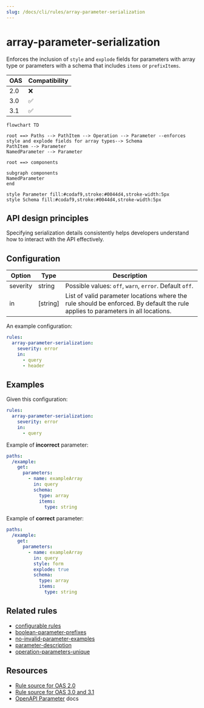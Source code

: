 ```yaml
---
slug: /docs/cli/rules/array-parameter-serialization
---
```


# array-parameter-serialization

Enforces the inclusion of `style` and `explode` fields for parameters with array type or parameters with a schema that includes `items` or `prefixItems`.

| OAS | Compatibility |
| --- | ------------- |
| 2.0 | ❌            |
| 3.0 | ✅            |
| 3.1 | ✅            |

```mermaid
flowchart TD

root ==> Paths --> PathItem --> Operation --> Parameter --enforces style and explode fields for array types--> Schema
PathItem --> Parameter
NamedParameter --> Parameter

root ==> components

subgraph components
NamedParameter
end

style Parameter fill:#codaf9,stroke:#0044d4,stroke-width:5px
style Schema fill:#codaf9,stroke:#0044d4,stroke-width:5px
```

## API design principles

Specifying serialization details consistently helps developers understand how to interact with the API effectively.

## Configuration

| Option   | Type     | Description                                                                                                                      |
| -------- | -------- | -------------------------------------------------------------------------------------------------------------------------------- |
| severity | string   | Possible values: `off`, `warn`, `error`. Default `off`.                                                                          |
| in       | [string] | List of valid parameter locations where the rule should be enforced. By default the rule applies to parameters in all locations. |

An example configuration:

```yaml
rules:
  array-parameter-serialization:
    severity: error
    in:
      - query
      - header
```

## Examples

Given this configuration:

```yaml
rules:
  array-parameter-serialization:
    severity: error
    in:
      - query
```

Example of **incorrect** parameter:

```yaml
paths:
  /example:
    get:
      parameters:
        - name: exampleArray
          in: query
          schema:
            type: array
            items:
              type: string
```

Example of **correct** parameter:

```yaml
paths:
  /example:
    get:
      parameters:
        - name: exampleArray
          in: query
          style: form
          explode: true
          schema:
            type: array
            items:
              type: string
```

## Related rules

- [configurable rules](./configurable-rules.md)
- [boolean-parameter-prefixes](./boolean-parameter-prefixes.md)
- [no-invalid-parameter-examples](./no-invalid-parameter-examples.md)
- [parameter-description](./parameter-description.md)
- [operation-parameters-unique](./operation-parameters-unique.md)

## Resources

- [Rule source for OAS 2.0](https://github.com/Redocly/redocly-cli/blob/main/packages/core/src/rules/oas2/boolean-parameter-prefixes.ts)
- [Rule source for OAS 3.0 and 3.1](https://github.com/Redocly/redocly-cli/blob/main/packages/core/src/rules/oas3/boolean-parameter-prefixes.ts)
- [OpenAPI Parameter](https://redocly.com/docs/openapi-visual-reference/parameter/) docs

